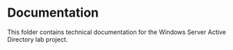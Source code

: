 # Documentation  

This folder contains technical documentation for the Windows Server Active Directory lab project.

